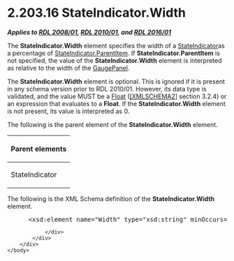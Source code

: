 <html dir="LTR" xmlns:mshelp="http://msdn.microsoft.com/mshelp" xmlns:ddue="http://ddue.schemas.microsoft.com/authoring/2003/5" xmlns:xlink="http://www.w3.org/1999/xlink" xmlns:tool="http://www.microsoft.com/tooltip">
    <head>
        <meta http-equiv="Content-Type" content="text/html; CHARSET=utf-8"></meta>
        <meta name="save" content="history"></meta>
        <title>2.203.16 StateIndicator.Width</title>
        <xml>
            <mshelp:toctitle title="2.203.16 StateIndicator.Width"></mshelp:toctitle>
            <mshelp:rltitle title="[MS-RDL]: StateIndicator.Width"></mshelp:rltitle>
            <mshelp:keyword index="A" term="f56a3182-4984-45fd-9674-3d900d1bd220"></mshelp:keyword>
            <mshelp:attr name="DCSext.ContentType" value="open specification"></mshelp:attr>
            <mshelp:attr name="AssetID" value="f56a3182-4984-45fd-9674-3d900d1bd220"></mshelp:attr>
            <mshelp:attr name="TopicType" value="kbRef"></mshelp:attr>
            <mshelp:attr name="DCSext.Title" value="[MS-RDL]: StateIndicator.Width" />
        </xml>
    </head>
    <body>
        <div id="header">
            <h1 class="heading">2.203.16 StateIndicator.Width</h1>
        </div>
        <div id="mainSection">
            <div id="mainBody">
                <div id="allHistory" class="saveHistory"></div>
                <div id="sectionSection0" class="section" name="collapseableSection">
                    

<p><b><i>Applies to </i></b><a href="1e855f94-4617-47e4-b89e-0856c6cb420f.htm"><b><i>RDL 2008/01</i></b></a><b><i>,
</i></b><a href="3428e690-a348-4ec7-8a6a-8efb42d2cdee.htm"><b><i>RDL 2010/01</i></b></a><b><i>,
and </i></b><a href="52ce3983-2bfc-4e72-9359-42aaf5fe4509.htm"><b><i>RDL 2016/01</i></b></a></p>

<p>The <b>StateIndicator.Width</b> element specifies the width
of a <a href="a2711217-7047-4b0a-86d1-d01b5479e2cb.htm">StateIndicator</a>as a
percentage of <a href="ee5193d7-d30d-494d-93cd-ae8ed0a570bf.htm">StateIndicator.ParentItem</a>.
If <b>StateIndicator.ParentItem</b> is not specified, the value of the <b>StateIndicator.Width</b>
element is interpreted as relative to the width of the <a href="f01744d3-79fa-4f30-94bf-a1ffa6bde2ac.htm">GaugePanel</a>. </p>

<p>The <b>StateIndicator.Width</b> element is optional. This is
ignored if it is present in any schema version prior to RDL 2010/01.
However, its data type is validated, and the value MUST be a <a href="c7d0946f-992e-4abc-a304-09b53e030692.htm">Float</a> (<a href="https://go.microsoft.com/fwlink/?LinkId=90610">[XMLSCHEMA2]</a> section
3.2.4) or an expression that evaluates to a <b>Float</b>. If the <b>StateIndicator.Width</b>
element is not present, its value is interpreted as 0.</p>

<p>The following is the parent element of the <b>StateIndicator.Width</b>
element.</p>

<table>
 <thead>
  <tr>
   <th>
   <p>Parent elements</p>
   </th>
  </tr>
 </thead>
 <tr>
  <td>
  <p>StateIndicator</p>
  </td>
 </tr>
</table>

<p>The following is the XML Schema definition of the <b>StateIndicator.Width</b>
element.</p>

<dl>
<dd>
<div><pre> &lt;xsd:element name=&quot;Width&quot; type=&quot;xsd:string&quot; minOccurs=&quot;0&quot; /&gt;
</pre></div>
</dd></dl>


                </div>
            </div>
        </div>
    </body>
</html>